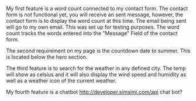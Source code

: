 

My first feature is a word count connected to my contact form. The contact form is not functional yet, you will receive an sent message, however, the contact form is to display the word count at this time. The email being sent will go to my own email. This was set up for testing purposes. The word count tracks the words entered into the "Message" Field of the contact form. 

The second requirement on my page is the countdown date to summer. This is located below the hero section.


The third feature is to search for the weather in any defined city. The temp will show as celsius and it will also display the wind speed and humidity as well as a weather icon of the current weather. 



My fourth feature is a chatbot http://developer.simsimi.com/api chat bot?




